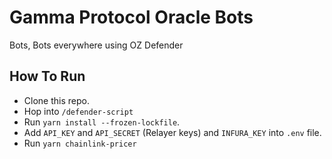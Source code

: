 # Gamma Protocol Oracle Bots

Bots, Bots everywhere using OZ Defender

## How To Run

- Clone this repo.
- Hop into `/defender-script`
- Run `yarn install --frozen-lockfile`.
- Add `API_KEY` and `API_SECRET` (Relayer keys) and `INFURA_KEY` into `.env` file.
- Run `yarn chainlink-pricer`